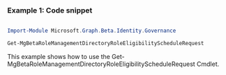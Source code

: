 ### Example 1: Code snippet

```powershell

Import-Module Microsoft.Graph.Beta.Identity.Governance

Get-MgBetaRoleManagementDirectoryRoleEligibilityScheduleRequest

```
This example shows how to use the Get-MgBetaRoleManagementDirectoryRoleEligibilityScheduleRequest Cmdlet.

